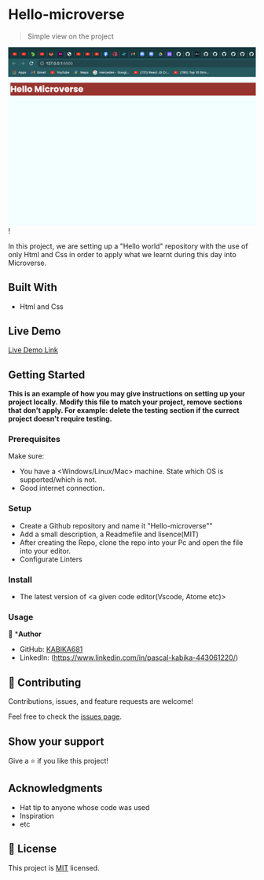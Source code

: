 # Hello-microverse

> Simple view on the project

![screenshot](./asset/app_screenshot_microverse.png)!


In this project, we are setting up a "Hello world" repository with the use of only Html and Css in order to apply what we learnt during this day into Microverse.

## Built With

- Html and Css

## Live Demo

[Live Demo Link](http://127.0.0.1:5500/)


## Getting Started

**This is an example of how you may give instructions on setting up your project locally.**
**Modify this file to match your project, remove sections that don't apply. For example: delete the testing section if the currect project doesn't require testing.**


### Prerequisites
Make sure: 
- You have a <Windows/Linux/Mac> machine. State which OS is supported/which is not.
- Good internet connection.
### Setup
- Create a Github repository and name it "Hello-microverse""
- Add a small description, a Readmefile and lisence(MIT)
- After creating the Repo, clone the repo into your Pc and open the file into your editor.
- Configurate Linters
### Install
- The latest version of <a given code editor(Vscode, Atome etc)>
### Usage

👤 ***Author**
- GitHub: [KABIKA681](https://github.com/KABIKA681?tab=overview&from=2021-12-01&to=2021-12-31)
- LinkedIn: (https://www.linkedin.com/in/pascal-kabika-443061220/)

## 🤝 Contributing

Contributions, issues, and feature requests are welcome!

Feel free to check the [issues page](../../issues/).

## Show your support

Give a ⭐️ if you like this project!

## Acknowledgments

- Hat tip to anyone whose code was used
- Inspiration
- etc

## 📝 License

This project is [MIT](./MIT.md) licensed.